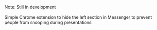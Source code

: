 Note: Still in development<br><br>Simple Chrome extension to hide the left section in Messenger to prevent people from snooping during presentations
